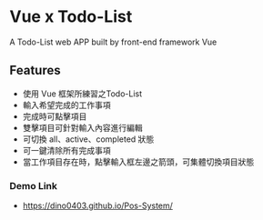 # Vue x Todo-List
A Todo-List web APP built by front-end framework Vue

## Features
- 使用 Vue 框架所練習之Todo-List
- 輸入希望完成的工作事項
- 完成時可點擊項目
- 雙擊項目可針對輸入內容進行編輯
- 可切換 all、active、completed 狀態 
- 可一鍵清除所有完成事項
- 當工作項目存在時，點擊輸入框左邊之箭頭，可集體切換項目狀態

### Demo Link
- https://dino0403.github.io/Pos-System/